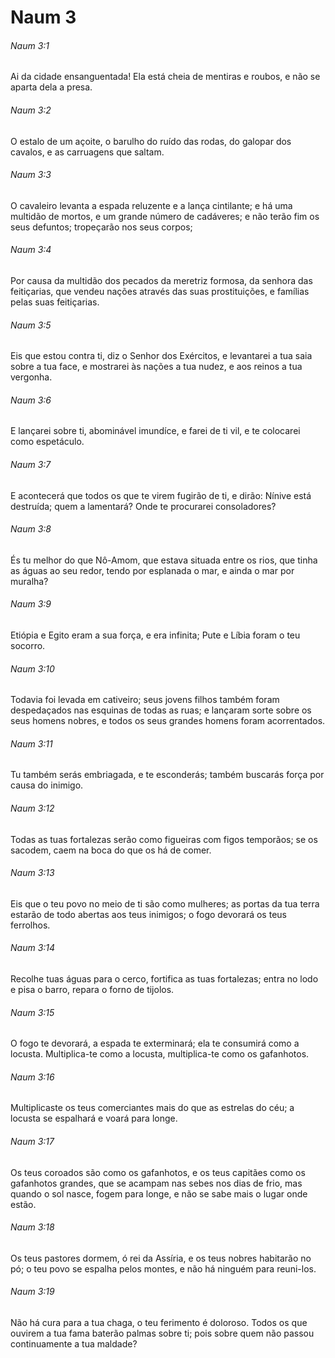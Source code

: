 # Naum 3

###### Naum 3:1

Ai da cidade ensanguentada! Ela está cheia de mentiras e roubos, e não se aparta dela a presa.

###### Naum 3:2

O estalo de um açoite, o barulho do ruído das rodas, do galopar dos cavalos, e as carruagens que saltam.

###### Naum 3:3

O cavaleiro levanta a espada reluzente e a lança cintilante; e há uma multidão de mortos, e um grande número de cadáveres; e não terão fim os seus defuntos; tropeçarão nos seus corpos;

###### Naum 3:4

Por causa da multidão dos pecados da meretriz formosa, da senhora das feitiçarias, que vendeu nações através das suas prostituições, e famílias pelas suas feitiçarias.

###### Naum 3:5

Eis que estou contra ti, diz o Senhor dos Exércitos, e levantarei a tua saia sobre a tua face, e mostrarei às nações a tua nudez, e aos reinos a tua vergonha.

###### Naum 3:6

E lançarei sobre ti, abominável imundíce, e farei de ti vil, e te colocarei como espetáculo.

###### Naum 3:7

E acontecerá que todos os que te virem fugirão de ti, e dirão: Nínive está destruída; quem a lamentará? Onde te procurarei consoladores?

###### Naum 3:8

És tu melhor do que Nô-Amom, que estava situada entre os rios, que tinha as águas ao seu redor, tendo por esplanada o mar, e ainda o mar por muralha?

###### Naum 3:9

Etiópia e Egito eram a sua força, e era infinita; Pute e Líbia foram o teu socorro.

###### Naum 3:10

Todavia foi levada em cativeiro; seus jovens filhos também foram despedaçados nas esquinas de todas as ruas; e lançaram sorte sobre os seus homens nobres, e todos os seus grandes homens foram acorrentados.

###### Naum 3:11

Tu também serás embriagada, e te esconderás; também buscarás força por causa do inimigo.

###### Naum 3:12

Todas as tuas fortalezas serão como figueiras com figos temporãos; se os sacodem, caem na boca do que os há de comer.

###### Naum 3:13

Eis que o teu povo no meio de ti são como mulheres; as portas da tua terra estarão de todo abertas aos teus inimigos; o fogo devorará os teus ferrolhos.

###### Naum 3:14

Recolhe tuas águas para o cerco, fortifica as tuas fortalezas; entra no lodo e pisa o barro, repara o forno de tijolos.

###### Naum 3:15

O fogo te devorará, a espada te exterminará; ela te consumirá como a locusta. Multiplica-te como a locusta, multiplica-te como os gafanhotos.

###### Naum 3:16

Multiplicaste os teus comerciantes mais do que as estrelas do céu; a locusta se espalhará e voará para longe.

###### Naum 3:17

Os teus coroados são como os gafanhotos, e os teus capitães como os gafanhotos grandes, que se acampam nas sebes nos dias de frio, mas quando o sol nasce, fogem para longe, e não se sabe mais o lugar onde estão.

###### Naum 3:18

Os teus pastores dormem, ó rei da Assíria, e os teus nobres habitarão no pó; o teu povo se espalha pelos montes, e não há ninguém para reuni-los.

###### Naum 3:19

Não há cura para a tua chaga, o teu ferimento é doloroso. Todos os que ouvirem a tua fama baterão palmas sobre ti; pois sobre quem não passou continuamente a tua maldade?

